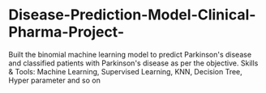 # Disease-Prediction-Model-Clinical-Pharma-Project-
Built the binomial machine learning model to predict Parkinson's disease and classified patients with Parkinson's disease as per the objective. Skills &amp; Tools: Machine Learning, Supervised Learning, KNN, Decision Tree, Hyper parameter and so on
